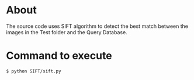 # About
The source code uses SIFT algorithm to detect the best match between the images in the Test folder and the Query Database.

# Command to execute

```
$ python SIFT/sift.py
    

